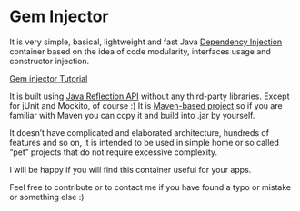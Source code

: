 
# Gem Injector


It is very simple, basical, lightweight and fast Java [Dependency Injection](https://en.wikipedia.org/wiki/Dependency_injection) container based on the idea of code modularity, interfaces usage and constructor injection.

[Gem injector Tutorial](https://github.com/Diarsid/gem-injector/blob/master/docs/tutorial.md)

It is built using [Java Reflection API](https://docs.oracle.com/javase/8/docs/api/java/lang/reflect/package-summary.html) without any third-party libraries. Except for jUnit and Mockito, of course :) It is [Maven-based project](https://maven.apache.org) so if you are familiar with Maven you can copy it and build into .jar by yourself.

It doesn’t have complicated and elaborated architecture, hundreds of features and so on, it is intended to be used in simple home or so called “pet” projects that do not require excessive complexity.

I will be happy if you will find this container useful for your apps.

Feel free to contribute or to contact me if you have found a typo or mistake or something else :) 
